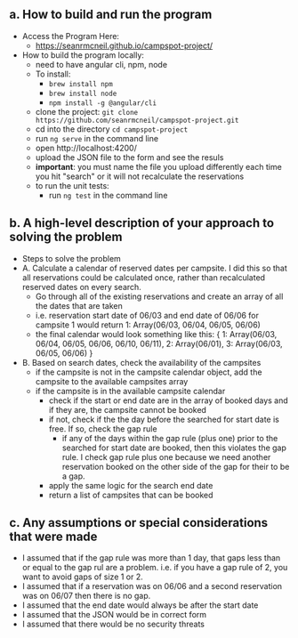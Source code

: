 ##  a. How to build and run the program
- Access the Program Here:
  - https://seanrmcneil.github.io/campspot-project/
- How to build the program locally:
  - need to have angular cli, npm, node
  - To install:
    - `brew install npm`
    - `brew install node`
    - `npm install -g @angular/cli`
  - clone the project: `git clone https://github.com/seanrmcneil/campspot-project.git`
  - cd into the directory `cd campspot-project`
  - run `ng serve` in the command line
  - open http://localhost:4200/
  - upload the JSON file to the form and see the resuls
  - **important**: you must name the file you upload differently each time you hit "search" or it will not recalculate the reservations
  - to run the unit tests:
    - run `ng test` in the command line

## b. A high-level description of your approach to solving the problem
- Steps to solve the problem
- A. Calculate a calendar of reserved dates per campsite. I did this so that all reservations could be calculated once, rather than recalculated reserved dates on every search.
  - Go through all of the existing reservations and create an array of all the dates that are taken
  - i.e. reservation start date of 06/03 and end date of 06/06 for campsite 1 would return 1: Array(06/03, 06/04, 06/05, 06/06)
  - the final calendar would look something like this: 
  { 1: Array(06/03, 06/04, 06/05, 06/06, 06/10, 06/11),
    2: Array(06/01),
    3: Array(06/03, 06/05, 06/06)
    }
- B. Based on search dates, check the availability of the campsites
  - if the campsite is not in the campsite calendar object, add the campsite to the available campsites array
  - if the campsite is in the available campsite calendar
    - check if the start or end date are in the array of booked days and if they are, the campsite cannot be booked
    - if not, check if the the day before the searched for start date is free. If so, check the gap rule
      - if any of the days within the gap rule (plus one) prior to the searched for start date are booked, then this violates the gap rule. I check gap rule plus one because we need another reservation booked on the other side of the gap for their to be a gap.
    - apply the same logic for the search end date
    - return a list of campsites that can be booked
     

## c. Any assumptions or special considerations that were made
- I assumed that if the gap rule was more than 1 day, that gaps less than or equal to the gap rul are a problem. i.e. if you have a gap rule of 2, you want to avoid gaps of size 1 or 2. 
- I assumed that if a reservation was on 06/06 and a second reservation was on 06/07 then there is no gap.
- I assumed that the end date would always be after the start date
- I assumed that the JSON would be in correct form
- I assumed that there would be no security threats 

